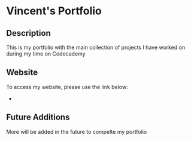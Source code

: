 # Vincent's Portfolio

## Description
This is my portfolio with the main collection of projects I have worked on during my time on Codecademy

## Website
To access my website, please use the link below:

+   [Vincent's Website]: PhantomMCx.github.io

## Future Additions
More will be added in the future to compelte my portfolio

